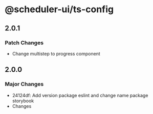 # @scheduler-ui/ts-config

## 2.0.1

### Patch Changes

- Change multistep to progress component

## 2.0.0

### Major Changes

- 24124df: Add version package eslint and change name package storybook
- Changes
